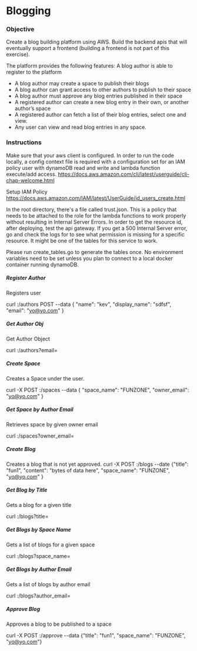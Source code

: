 # Blogging
### Objective 
 
Create a blog building platform using AWS. Build the backend apis that will eventually support a frontend (building a frontend is not part of this exercise).  
 
The platform provides the following features: A blog author is able to register to the platform 
- A blog author may create a space to publish their blogs 
- A blog author can grant access to other authors to publish to their space 
- A blog author must approve any blog entries published in their space 
- A registered author can create a new blog entry in their own, or another author’s space 
- A registered author can fetch a list of their blog entries, select one and view. 
- Any user can view and read blog entries in any space. 

### Instructions
Make sure that your aws client is configured. In order to run the code locally, a config context file is required with a
configuration set for an IAM policy user with dynamoDB read and write and lambda function execute/add access.
https://docs.aws.amazon.com/cli/latest/userguide/cli-chap-welcome.html

Setup IAM Policy
https://docs.aws.amazon.com/IAM/latest/UserGuide/id_users_create.html

In the root directory, there's a file called trust.json. This is a policy that needs to be attached to the role for the
lambda functions to work properly without resulting in Internal Server Errors. In order to get the resource id,
after deploying, test the api gateway. If you get a 500 Internal Server error, go and check the logs
for to see what permission is missing for a specific resource. It might be one of the tables for this
service to work.

Please run create_tables.go to generate the tables once. No environment variables need to be set unless you plan to connect to a local docker
container running dynamoDB.

##### Register Author
Registers user

curl <uri>:/authors
POST --data {
             	"name": "kev",
             	"display_name": "sdfsf",
             	"email": "yo@yo.com"
             }
             
##### Get Author Obj
Get Author Object

curl :/authors?email=<email-address>

##### Create Space
Creates a Space under the user.

curl -X POST :/spaces  --data { "space_name": "FUNZONE", "owner_email": "yo@yo.com" }

##### Get Space by Author Email
Retrieves space by given owner email

curl :/spaces?owner_email=<email-address>

##### Create Blog
Creates a blog that is not yet approved.
curl -X POST :/blogs --date {"title": "fun1", "content": "bytes of data here", "space_name": "FUNZONE", "yo@yo.com" }

##### Get Blog by Title
Gets a blog for a given title

curl :/blogs?title=<title-name-here>

##### Get Blogs by Space Name
Gets a list of blogs for a given space

curl :/blogs?space_name=<space-name-here>

##### Get Blogs by Author Email
Gets a list of blogs by author email

curl :/blogs?author_email=<email-address>

##### Approve Blog
Approves a blog to be published to a space

curl -X POST :/approve --data {"title": "fun1", "space_name": "FUNZONE", "yo@yo.com"}


